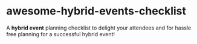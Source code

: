 # awesome-hybrid-events-checklist
A **hybrid event** planning checklist to delight your attendees and for hassle free planning for a successful hybrid event!
